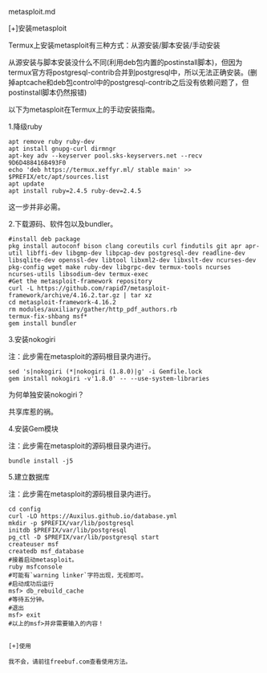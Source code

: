 metasploit.md

[+]安装metasploit

Termux上安装metasploit有三种方式：从源安装/脚本安装/手动安装

从源安装与脚本安装没什么不同(利用deb包内置的postinstall脚本)，但因为termux官方将postgresql-contrib合并到postgresql中，所以无法正确安装。(删掉aptcache和deb包control中的postgresql-contrib之后没有依赖问题了，但postinstall脚本仍然报错)

以下为metasploit在Termux上的手动安装指南。

1.降级ruby

```shell
apt remove ruby ruby-dev
apt install gnupg-curl dirmngr
apt-key adv --keyserver pool.sks-keyservers.net --recv 9D6D488416B493F0
echo 'deb https://termux.xeffyr.ml/ stable main' >> $PREFIX/etc/apt/sources.list
apt update
apt install ruby=2.4.5 ruby-dev=2.4.5
```
这一步并非必需。

2.下载源码、软件包以及bundler。

```shell
#install deb package
pkg install autoconf bison clang coreutils curl findutils git apr apr-util libffi-dev libgmp-dev libpcap-dev postgresql-dev readline-dev libsqlite-dev openssl-dev libtool libxml2-dev libxslt-dev ncurses-dev pkg-config wget make ruby-dev libgrpc-dev termux-tools ncurses ncurses-utils libsodium-dev termux-exec
#Get the metasploit-framework repository
curl -L https://github.com/rapid7/metasploit-framework/archive/4.16.2.tar.gz | tar xz
cd metasploit-framework-4.16.2
rm modules/auxiliary/gather/http_pdf_authors.rb
termux-fix-shbang msf*
gem install bundler
```

3.安装nokogiri

注：此步需在metasploit的源码根目录内进行。

```shell
sed 's|nokogiri (*|nokogiri (1.8.0)|g' -i Gemfile.lock  
gem install nokogiri -v'1.8.0' -- --use-system-libraries
```
为何单独安装nokogiri？

共享库惹的祸。

4.安装Gem模块

注：此步需在metasploit的源码根目录内进行。

```shell
bundle install -j5
```

5.建立数据库

注：此步需在metasploit的源码根目录内进行。

```shell
cd config
curl -LO https://Auxilus.github.io/database.yml
mkdir -p $PREFIX/var/lib/postgresql
initdb $PREFIX/var/lib/postgresql
pg_ctl -D $PREFIX/var/lib/postgresql start
createuser msf
createdb msf_database
#接着启动metasploit。
ruby msfconsole
#可能有`warning linker`字符出现，无视即可。
#启动成功后运行
msf> db_rebuild_cache
#等待五分钟。
#退出
msf> exit
#以上的msf>并非需要输入的内容！


[+]使用

我不会，请前往freebuf.com查看使用方法。